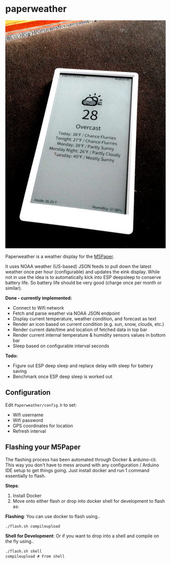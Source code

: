 # paperweather

![Paperweather](paperweather.jpg)

Paperweather is a weather display for the [M5Paper](https://m5stack.com/products/m5paper-esp32-development-kit-960x540-4-7-eink-display-235-ppi?variant=37595977908396).

It uses NOAA weather (US-based) JSON feeds to pull down the latest weather
once per hour (configurable) and updates the eink display.
While not in use the idea is to automatically kick into ESP deepsleep to conserve
battery life. So battery life should be very good (charge once per month
or similar). 

**Done - currently implemented:**

- Connect to Wifi network
- Fetch and parse weather via NOAA JSON endpoint
- Display current temperature, weather condition, and forecast as text
- Render an icon based on current condition (e.g. sun, snow, clouds, etc.)
- Render current date/time and location of fetched data in top bar
- Render current internal temperature & humidity sensors values in bottom bar
- Sleep based on configurable interval seconds

**Todo:**

- Figure out ESP deep sleep and replace delay with sleep for battery saving
- Benchmark once ESP deep sleep is worked out

## Configuration
Edit `Paperweather/config.h` to set:

- Wifi username
- Wifi password
- GPS coordinates for location
- Refresh interval

## Flashing your M5Paper
The flashing process has been automated through Docker & arduino-cli.
This way you don't have to mess around with any configuration / Arduino IDE
setup to get things going. Just install docker and run 1 command essentially to
flash.

**Steps**:
1. Install Docker
2. Move onto either flash or drop into docker shell for development to flash as:


**Flashing**:
You can use docker to flash using..
```sh
./flash.sh compileupload 
```

**Shell for Development**:
Or if you want to drop into a shell and compile on the fly using..
```
./flash.sh shell
compileupload # From shell
```
